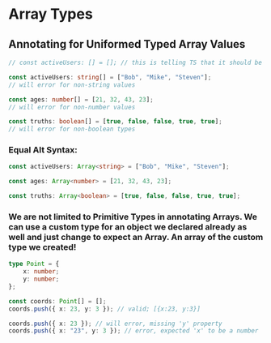 # Array Types

## Annotating for Uniformed Typed Array Values
```ts
// const activeUsers: [] = []; // this is telling TS that it should be an EMPTY array!, this is not what we want, we need to be able to add values.

const activeUsers: string[] = ["Bob", "Mike", "Steven"];
// will error for non-string values

const ages: number[] = [21, 32, 43, 23];
// will error for non-number values

const truths: boolean[] = [true, false, false, true, true];
// will error for non-boolean types
```

### Equal Alt Syntax:
```ts
const activeUsers: Array<string> = ["Bob", "Mike", "Steven"];

const ages: Array<number> = [21, 32, 43, 23];

const truths: Array<boolean> = [true, false, false, true, true];
```

<!-- ## Annotating for multiple typed array values -->
### We are not limited to Primitive Types in annotating Arrays. We can use a custom type for an object we declared already as well and just change to expect an Array. An array of the custom type we created!
```ts
type Point = {
    x: number;
    y: number;
};

const coords: Point[] = [];
coords.push({ x: 23, y: 3 }); // valid; [{x:23, y:3}]

coords.push({ x: 23 }); // will error, missing 'y' property
coords.push({ x: "23", y: 3 }); // error, expected 'x' to be a number

```